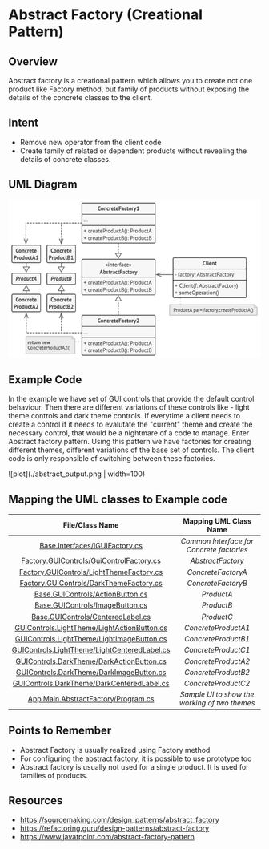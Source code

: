 # Abstract Factory (Creational Pattern)

## Overview
Abstract factory is a creational pattern which allows you to create not one product like Factory method, but family of products without exposing the details of the concrete classes to the client.


## Intent
- Remove new operator from the client code
- Create family of related or dependent products without revealing the details of concrete classes.


## UML Diagram
![plot](./abstract_1.png)

## Example Code
In the example we have set of GUI controls that provide the default control behaviour. Then there are different variations of these controls like - light theme controls and dark theme controls. If everytime a client needs to create a control if it needs to evalutate the "current" theme and create the necessary control, that would be a nightmare of a code to manage. Enter Abstract factory pattern. Using this pattern we have factories for creating different themes, different variations of the base set of controls. The client code is only responsible of switching between these factories.

![plot](./abstract_output.png | width=100)

## Mapping the UML classes to Example code
| **File/Class Name** | **Mapping UML Class Name**  |
| :-----: | :-: |
| [Base.Interfaces/IGUIFactory.cs](./Base.Interfaces/IGUIFactory.cs)| *Common Interface for Concrete factories* |
| [Factory.GUIControls/GuiControlFactory.cs](./Factory.GUIControls/GuiControlFactory.cs)| *AbstractFactory*|
| [Factory.GUIControls/LightThemeFactory.cs](./Factory.GUIControls/LightThemeFactory.cs)| *ConcreteFactoryA*|
| [Factory.GUIControls/DarkThemeFactory.cs](./Factory.GUIControls/DarkThemeFactory.cs)| *ConcreteFactoryB*|
| [Base.GUIControls/ActionButton.cs](./Base.GUIControls/ActionButton.cs)|*ProductA*|
| [Base.GUIControls/ImageButton.cs](./Base.GUIControls/ImageButton.cs)|*ProductB*|
| [Base.GUIControls/CenteredLabel.cs](./Base.GUIControls/CenteredLabel.cs)|*ProductC*|
| [GUIControls.LightTheme/LightActionButton.cs](./GUIControls.LightTheme/LightActionButton.cs)|*ConcreteProductA1*|
| [GUIControls.LightTheme/LightImageButton.cs](./GUIControls.LightTheme/LightImageButton.cs)|*ConcreteProductB1*|
| [GUIControls.LightTheme/LightCenteredLabel.cs](./GUIControls.LightTheme/LightCenteredLabel.cs)|*ConcreteProductC1*|
| [GUIControls.DarkTheme/DarkActionButton.cs](./GUIControls.DarkTheme/DarkActionButton.cs)|*ConcreteProductA2*|
| [GUIControls.DarkTheme/DarkImageButton.cs](./GUIControls.DarkTheme/DarkImageButton.cs)|*ConcreteProductB2*|
| [GUIControls.DarkTheme/DarkCenteredLabel.cs](./GUIControls.DarkTheme/DarkCenteredLabel.cs)|*ConcreteProductC2*|
| [App.Main.AbstractFactory/Program.cs](./App.Main.AbstractFactory/Program.cs) | *Sample UI to show the working of two themes* |


## Points to Remember
- Abstract Factory is usually realized using Factory method
- For configuring the abstract factory, it is possible to use prototype too
- Abstract factory is usually not used for a single product. It is used for families of products.


## Resources
- https://sourcemaking.com/design_patterns/abstract_factory
- https://refactoring.guru/design-patterns/abstract-factory
- https://www.javatpoint.com/abstract-factory-pattern

